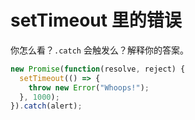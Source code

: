 # setTimeout 里的错误

你怎么看？`.catch` 会触发么？解释你的答案。

```js
new Promise(function(resolve, reject) {
  setTimeout(() => {
    throw new Error("Whoops!");
  }, 1000);
}).catch(alert);
```
